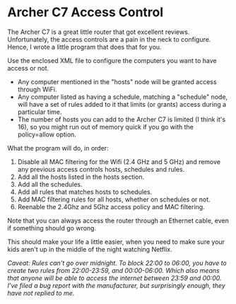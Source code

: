 Archer C7 Access Control
========================

The Archer C7 is a great little router that got excellent reviews. Unfortunately, the
access controls are a pain in the neck to configure. Hence, I wrote a little program
that does that for you.

Use the enclosed XML file to configure the computers you want to have access or not.

* Any computer mentioned in the "hosts" node will be granted access through WiFi.
* Any computer listed as having a schedule, matching a "schedule" node, will have
  a set of rules added to it that limits (or grants) access during a particular time.
* The number of hosts you can add to the Archer C7 is limited (I think it's 16), so
  you might run out of memory quick if you go with the policy=allow option.

What the program will do, in order:

1. Disable all MAC filtering for the Wifi (2.4 GHz and 5 GHz) and remove any previous 
   access controls hosts, schedules and rules.
2. Add all the hosts listed in the hosts section.
3. Add all the schedules.
4. Add all rules that matches hosts to schedules.
5. Add MAC filtering rules for all hosts, whether on schedules or not.
6. Reenable the 2.4Ghz and 5Ghz access policy and MAC filtering.

Note that you can always access the router through an Ethernet cable, even if something
should go wrong.

This should make your life a little easier, when you need to make sure your kids
aren't up in the middle of the night watching Netflix.

_Caveat: Rules can't go over midnight. To block 22:00 to 06:00, you have to create two
rules from 22:00-23:59, and 00:00-06:00. Which also means that anyone will be able
to access the internet between 23:59 and 00:00. I've filed a bug report with the
manufacturer, but surprisingly enough, they have not replied to me._
